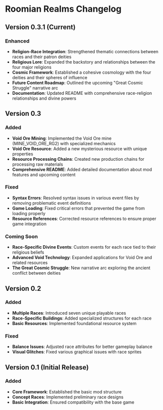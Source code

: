 # Roomian Realms Changelog

## Version 0.3.1 (Current)

### Enhanced
- **Religion-Race Integration**: Strengthened thematic connections between races and their patron deities
- **Religious Lore**: Expanded the backstory and relationships between the four major religions
- **Cosmic Framework**: Established a cohesive cosmology with the four deities and their spheres of influence
- **Future Content Roadmap**: Outlined the upcoming "Great Cosmic Struggle" narrative arc
- **Documentation**: Updated README with comprehensive race-religion relationships and divine powers

## Version 0.3

### Added
- **Void Ore Mining**: Implemented the Void Ore mine (MINE_VOID_ORE_RG2) with specialized mechanics
- **Void Ore Resource**: Added a new mysterious resource with unique properties
- **Resource Processing Chains**: Created new production chains for processing raw materials
- **Comprehensive README**: Added detailed documentation about mod features and upcoming content

### Fixed
- **Syntax Errors**: Resolved syntax issues in various event files by removing problematic event definitions
- **Game Loading**: Fixed critical errors that prevented the game from loading properly
- **Resource References**: Corrected resource references to ensure proper game integration

### Coming Soon
- **Race-Specific Divine Events**: Custom events for each race tied to their religious beliefs
- **Advanced Void Technology**: Expanded applications for Void Ore and related resources
- **The Great Cosmic Struggle**: New narrative arc exploring the ancient conflict between deities

## Version 0.2

### Added
- **Multiple Races**: Introduced seven unique playable races
- **Race-Specific Buildings**: Added specialized structures for each race
- **Basic Resources**: Implemented foundational resource system

### Fixed
- **Balance Issues**: Adjusted race attributes for better gameplay balance
- **Visual Glitches**: Fixed various graphical issues with race sprites

## Version 0.1 (Initial Release)

### Added
- **Core Framework**: Established the basic mod structure
- **Concept Races**: Implemented preliminary race designs
- **Basic Integration**: Ensured compatibility with the base game
